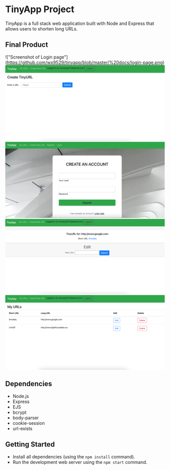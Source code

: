 # TinyApp Project

TinyApp is a full stack web application built with Node and Express that allows users to shorten long URLs.

## Final Product

!["Screenshot of Login page"]
(https://github.com/wx9529/tinyapp/blob/master/%20docs/login-page.png)
!["Screenshot of register page"](https://github.com/wx9529/tinyapp/blob/master/%20docs/new-urls-page.png)
!["Screenshot of URLs page"](https://github.com/wx9529/tinyapp/blob/master/%20docs/register-page.png)
!["Screenshot of New URLs page"](https://github.com/wx9529/tinyapp/blob/master/%20docs/url-edit-page.png)
!["Screenshot of editing page"](https://github.com/wx9529/tinyapp/blob/master/%20docs/urls-page.png)

## Dependencies

- Node.js
- Express
- EJS
- bcrypt
- body-parser
- cookie-session
- url-exists

## Getting Started

- Install all dependencies (using the `npm install` command).
- Run the development web server using the `npm start` command.

